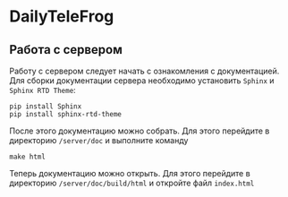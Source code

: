 # DailyTeleFrog

Работа с сервером
---

Работу с сервером следует начать с ознакомления с документацией.
Для сборки документации сервера необходимо установить `Sphinx` и `Sphinx RTD Theme`:

```
pip install Sphinx
pip install sphinx-rtd-theme
```

После этого документацию можно собрать. Для этого перейдите в директорию `/server/doc` и выполните команду

```
make html
```

Теперь документацию можно открыть. Для этого перейдите в директорию `/server/doc/build/html` и откройте файл `index.html`